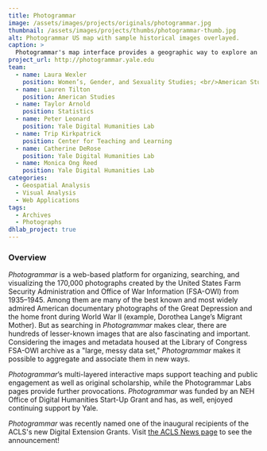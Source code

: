 ```yaml
---
title: Photogrammar
image: /assets/images/projects/originals/photogrammar.jpg
thumbnail: /assets/images/projects/thumbs/photogrammar-thumb.jpg
alt: Photogrammar US map with sample historical images overlayed.
caption: >
  Photogrammar's map interface provides a geographic way to explore an archive of photographs from 1935—1945.
project_url: http://photogrammar.yale.edu
team:
  - name: Laura Wexler
    position: Women’s, Gender, and Sexuality Studies; <br/>American Studies
  - name: Lauren Tilton
    position: American Studies
  - name: Taylor Arnold
    position: Statistics
  - name: Peter Leonard
    position: Yale Digital Humanities Lab
  - name: Trip Kirkpatrick
    position: Center for Teaching and Learning
  - name: Catherine DeRose
    position: Yale Digital Humanities Lab
  - name: Monica Ong Reed
    position: Yale Digital Humanities Lab
categories:
  - Geospatial Analysis
  - Visual Analysis
  - Web Applications
tags:
  - Archives
  - Photographs
dhlab_project: true
---
```


### Overview

*Photogrammar* is a web-based platform for organizing, searching, and visualizing the 170,000 photographs created by the United States Farm Security Administration and Office of War Information (FSA-OWI) from 1935–1945. Among them are many of the best known and most widely admired American documentary photographs of the Great Depression and the home front during World War II (example, Dorothea Lange’s Migrant Mother). But as searching in *Photogrammar* makes clear, there are hundreds of lesser-known images that are also fascinating and important. Considering the images and metadata housed at the Library of Congress FSA-OWI archive as a "large, messy data set," *Photogrammar* makes it possible to aggregate and associate them in new ways.

*Photogrammar*’s multi-layered interactive maps support teaching and public engagement as well as original scholarship, while the Photogrammar Labs pages provide further provocations. *Photogrammar* was funded by an NEH Office of Digital Humanities Start-Up Grant and has, as well, enjoyed continuing support by Yale.

*Photogrammar* was recently named one of the inaugural recipients of the ACLS's new Digital Extension Grants. Visit <a href='http://www.acls.org/news/5-4-2016/' target='_blank'>the ACLS News page</a> to see the announcement!